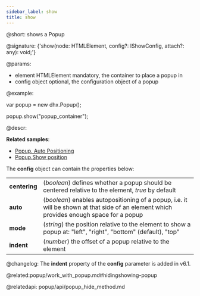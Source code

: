 ```yaml
---
sidebar_label: show
title: show
---          
```


@short: shows a Popup

@signature: {'show(node: HTMLElement, config?: IShowConfig, attach?: any): void;'}

@params:
- element 		HTMLElement		 mandatory, the container to place a popup in
- config 		object			 optional, the configuration object of a popup


@example:
<div id="popup_container"></div>

var popup = new dhx.Popup();
 
popup.show("popup_container");



@descr:

**Related samples**:
- [Popup. Auto Positioning](https://snippet.dhtmlx.com/bz1ekc71)
- [Popup.Show position](https://snippet.dhtmlx.com/bu4uj2ik)

The **config** object can contain the properties below:

<table>
	<tbody>
        <tr>
			<td><b>centering</b></td>
			<td>(<i>boolean</i>) defines whether a popup should be centered relative to the element, <i>true</i> by default</td>
		</tr>
        <tr>
			<td><b>auto</b></td>
			<td>(<i>boolean</i>) enables autopositioning of a popup, i.e. it will be shown at that side of an element which provides enough space for a popup</td>
		</tr>
        <tr>
			<td><b>mode</b></td>
			<td>(<i>string</i>) the position relative to the element to show a popup at: "left", "right", "bottom" (default), "top"</td>
		</tr>
        <tr>
			<td><b>indent</b></td>
			<td>(<i>number</i>) the offset of a popup relative to the element</td>
		</tr>
    </tbody>
</table>


@changelog:
The **indent** property of the **config** parameter is added in v6.1.

@related:popup/work_with_popup.md#hidingshowing-popup

@relatedapi:
popup/api/popup_hide_method.md


